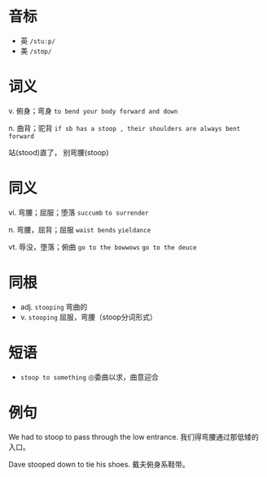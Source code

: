 # 音标

- 英 `/stuːp/`
- 美 `/stʊp/`

# 词义

v. 俯身；弯身
`to bend your body forward and down`

n. 曲背；驼背
`if sb has a stoop , their shoulders are always bent forward`



站(stood)直了， 别弯腰(stoop)

# 同义

vi. 弯腰；屈服；堕落
`succumb` `to surrender`

n. 弯腰，屈背；屈服
`waist bends` `yieldance`

vt. 辱没，堕落；俯曲
`go to the bowwows` `go to the deuce`

# 同根

- adj. `stooping` 弯曲的
- v. `stooping` 屈服，弯腰（stoop分词形式）

# 短语

- `stoop to something` ◎委曲以求，曲意迎合

# 例句

We had to stoop to pass through the low entrance.
我们得弯腰通过那低矮的入口。

Dave stooped down to tie his shoes.
戴夫俯身系鞋带。


